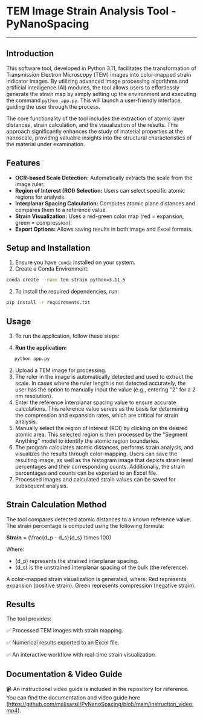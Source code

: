 # TEM Image Strain Analysis Tool - PyNanoSpacing

---

## Introduction  
This software tool, developed in Python 3.11, facilitates the transformation of Transmission Electron Microscopy (TEM) images into color-mapped strain indicator images. By utilizing advanced image processing algorithms and artificial intelligence (AI) modules, the tool allows users to effortlessly generate the strain map by simply setting up the environment and executing the command `python app.py`. This will launch a user-friendly interface, guiding the user through the process.

The core functionality of the tool includes the extraction of atomic layer distances, strain calculation, and the visualization of the results. This approach significantly enhances the study of material properties at the nanoscale, providing valuable insights into the structural characteristics of the material under examination.

## Features  
- **OCR-based Scale Detection:** Automatically extracts the scale from the image ruler.  
- **Region of Interest (ROI) Selection:** Users can select specific atomic regions for analysis.  
- **Interplanar Spacing Calculation:** Computes atomic plane distances and compares them to a reference value.  
- **Strain Visualization:** Uses a red-green color map (red = expansion, green = compression).  
- **Export Options:** Allows saving results in both image and Excel formats.  

## Setup and Installation  
1. Ensure you have `conda` installed on your system.
2. Create a Conda Environment:

```bash
conda create --name tem-strain python=3.11.5
```

2. To install the required dependencies, run:  

```bash
pip install -r requirements.txt
```

## Usage  
3. To run the application, follow these steps:

1. **Run the application:**
   
```bash
   python app.py
```

2. Upload a TEM image for processing.
3. The ruler in the image is automatically detected and used to extract the scale. In cases where the ruler length is not detected accurately, the user has the option to manually input the value (e.g., entering "2" for a 2 nm resolution).
4. Enter the reference interplanar spacing value to ensure accurate calculations. This reference value serves as the basis for determining the compression and expansion rates, which are critical for strain analysis.
5. Manually select the region of interest (ROI) by clicking on the desired atomic area. This selected region is then processed by the "Segment Anything" model to identify the atomic region boundaries.
6. The program calculates atomic distances, performs strain analysis, and visualizes the results through color-mapping. Users can save the resulting image, as well as the histogram image that depicts strain level percentages and their corresponding counts. Additionally, the strain percentages and counts can be exported to an Excel file. 
7. Processed images and calculated strain values can be saved for subsequent analysis.


## Strain Calculation Method
The tool compares detected atomic distances to a known reference value. The strain percentage is computed using the following formula:

**Strain** = \(\frac{d_p - d_s}{d_s} \times 100\)

Where:
- \(d_p\) represents the strained interplanar spacing.
- \(d_s\) is the unstrained interplanar spacing of the bulk (the reference).

  
A color-mapped strain visualization is generated, where:
Red represents expansion (positive strain).
Green represents compression (negative strain).

## Results
The tool provides:

✅ Processed TEM images with strain mapping.

✅ Numerical results exported to an Excel file.

✅ An interactive workflow with real-time strain visualization.

## Documentation & Video Guide
📹 An instructional video guide is included in the repository for reference. You can find the documentation and video guide here (https://github.com/malisarsil/PyNanoSpacing/blob/main/instruction_video.mp4).
